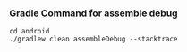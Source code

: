 ### Gradle Command for assemble debug
```
cd android
./gradlew clean assembleDebug --stacktrace
```
